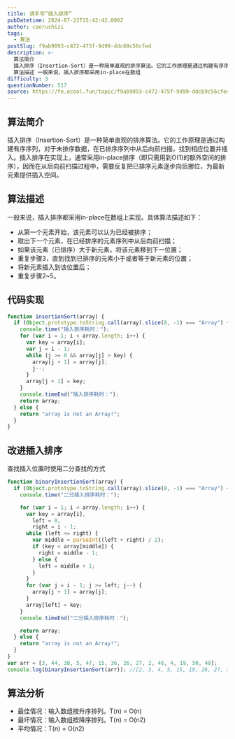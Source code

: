 ```yaml
---
title: 请手写“插入排序”
pubDatetime: 2024-07-22T15:42:42.000Z
author: caorushizi
tags:
  - 算法
postSlug: f9ab9093-c472-475f-9d99-ddc69c56cfed
description: >-
  算法简介
  插入排序（Insertion-Sort）是一种简单直观的排序算法。它的工作原理是通过构建有序序列，对于未排序数据，在已排序序列中从后向前扫描，找到相应位置并插入。插入排序在实现上，通常采用in-place排序（即只需用到O(1)的额外空间的排序），因而在从后向前扫描过程中，需要反复把已排序元素逐步向后挪位，为最新元素提供插入空间。
  算法描述 一般来说，插入排序都采用in-place在数组
difficulty: 3
questionNumber: 517
source: https://fe.ecool.fun/topic/f9ab9093-c472-475f-9d99-ddc69c56cfed
---
```


## 算法简介

插入排序（Insertion-Sort）是一种简单直观的排序算法。它的工作原理是通过构建有序序列，对于未排序数据，在已排序序列中从后向前扫描，找到相应位置并插入。插入排序在实现上，通常采用in-place排序（即只需用到O(1)的额外空间的排序），因而在从后向前扫描过程中，需要反复把已排序元素逐步向后挪位，为最新元素提供插入空间。

## 算法描述

一般来说，插入排序都采用in-place在数组上实现。具体算法描述如下：

- 从第一个元素开始，该元素可以认为已经被排序；
- 取出下一个元素，在已经排序的元素序列中从后向前扫描；
- 如果该元素（已排序）大于新元素，将该元素移到下一位置；
- 重复步骤3，直到找到已排序的元素小于或者等于新元素的位置；
- 将新元素插入到该位置后；
- 重复步骤2~5。

## 代码实现

```javascript
function insertionSort(array) {
  if (Object.prototype.toString.call(array).slice(8, -1) === "Array") {
    console.time("插入排序耗时：");
    for (var i = 1; i < array.length; i++) {
      var key = array[i];
      var j = i - 1;
      while (j >= 0 && array[j] > key) {
        array[j + 1] = array[j];
        j--;
      }
      array[j + 1] = key;
    }
    console.timeEnd("插入排序耗时：");
    return array;
  } else {
    return "array is not an Array!";
  }
}
```

## 改进插入排序

查找插入位置时使用二分查找的方式

```javascript
function binaryInsertionSort(array) {
  if (Object.prototype.toString.call(array).slice(8, -1) === "Array") {
    console.time("二分插入排序耗时：");

    for (var i = 1; i < array.length; i++) {
      var key = array[i],
        left = 0,
        right = i - 1;
      while (left <= right) {
        var middle = parseInt((left + right) / 2);
        if (key < array[middle]) {
          right = middle - 1;
        } else {
          left = middle + 1;
        }
      }
      for (var j = i - 1; j >= left; j--) {
        array[j + 1] = array[j];
      }
      array[left] = key;
    }
    console.timeEnd("二分插入排序耗时：");

    return array;
  } else {
    return "array is not an Array!";
  }
}
var arr = [3, 44, 38, 5, 47, 15, 36, 26, 27, 2, 46, 4, 19, 50, 48];
console.log(binaryInsertionSort(arr)); //[2, 3, 4, 5, 15, 19, 26, 27, 36, 38, 44, 46, 47, 48, 50]
```

## 算法分析

- 最佳情况：输入数组按升序排列。T(n) = O(n)
- 最坏情况：输入数组按降序排列。T(n) = O(n2)
- 平均情况：T(n) = O(n2)
